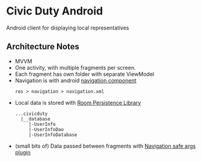 # Civic Duty Android

Android client for displaying local representatives 

## Architecture Notes

- MVVM
- One activity, with multiple fragments per screen.
- Each fragment has own folder with separate ViewModel
- Navigation is with android [navigation component](https://developer.android.com/guide/navigation/navigation-getting-started)
  ```
  res > navigation > navigation.xml
  ```
- Local data is stored with [Room Persistence Library](https://developer.android.com/topic/libraries/architecture/room) 
  ```
  ...civicduty
    |__database
       |-UserInfo
       |-UserInfoDao
       |-UserInfoDatabase
  ```
- (small bits of) Data passed between fragments with [Navigation safe args plugin](https://developer.android.com/guide/navigation/navigation-pass-data)
